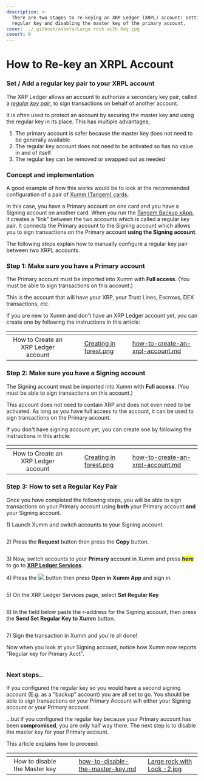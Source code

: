 ```yaml
---
description: >-
  There are two stages to re-keying an XRP Ledger (XRPL) account: setting a
  regular key and disabling the master key of the primary account.
cover: ../.gitbook/assets/Large rock with Key.jpg
coverY: 0
---
```


# How to Re-key an XRPL Account

### Set / Add a regular key pair to your XRPL account

The XRP Ledger allows an account to authorize a secondary key pair, called a [_regular key pair_](https://xrpl.org/cryptographic-keys.html), to sign transactions on  behalf of another account.&#x20;

It is often used to protect an account by securing the master key and using the regular key in its place. This has multiple advantages;

1. The primary account is safer because the master key does not need to be generally available
2. The regular key account does not need to be activated so has no value in and of itself
3. The regular key can be removed or swapped out as needed

### Concept and implementation

A good example of how this works would be to look at the recommended configuration of a pair of [Xumm (Tangem) cards](../xumm-tangem-cards/xumm-tangem-cards.md).

In this case, you have a Primary account on one card and you have a Signing account on another card. When you run the [Tangem Backup xApp](broken-reference), it creates a "link" between the two accounts which is called a regular key pair. It connects the Primary account to the Signing account which allows you to sign transactions on the Primary account **using the Signing account**.

The following steps explain how to manually configure a regular key pair between two XRPL accounts.

### Step 1: Make sure you have a Primary account <a href="#h_46e6d7f417" id="h_46e6d7f417"></a>

The Primary account must be imported into Xumm with **Full access**. (You must be able to sign transactions on this account.)

This is the account that will have your XRP, your Trust Lines, Escrows, DEX transactions, etc.

If you are new to Xumm and don't have an XRP Ledger account yet, you can create one by following the instructions in this article:

<table data-view="cards"><thead><tr><th align="center"></th><th data-hidden></th><th data-hidden></th><th data-hidden data-card-cover data-type="files"></th><th data-hidden data-card-target data-type="content-ref"></th></tr></thead><tbody><tr><td align="center">How to Create an XRP Ledger account</td><td></td><td></td><td><a href="../.gitbook/assets/Creating in forest.png">Creating in forest.png</a></td><td><a href="your-first-xrp-ledger-account/how-to-create-an-xrpl-account.md">how-to-create-an-xrpl-account.md</a></td></tr></tbody></table>

### Step 2: Make sure you have a Signing account <a href="#h_daeec8d8c2" id="h_daeec8d8c2"></a>

The Signing account must be imported into Xumm with **Full access**. (You must be able to sign transactions on this account.)

This account does not need to contain XRP and does not even need to be activated. As long as you have full access to the account, it can be used to sign transactions on the Primary account.

If you don't have signing account yet, you can create one by following the instructions in this article:

<table data-view="cards"><thead><tr><th align="center"></th><th data-hidden></th><th data-hidden></th><th data-hidden data-card-cover data-type="files"></th><th data-hidden data-card-target data-type="content-ref"></th></tr></thead><tbody><tr><td align="center">How to Create an XRP Ledger account</td><td></td><td></td><td><a href="../.gitbook/assets/Creating in forest.png">Creating in forest.png</a></td><td><a href="your-first-xrp-ledger-account/how-to-create-an-xrpl-account.md">how-to-create-an-xrpl-account.md</a></td></tr></tbody></table>



### Step 3: How to set a Regular Key Pair <a href="#h_daeec8d8c2" id="h_daeec8d8c2"></a>

Once you have completed the following steps, you will be able to sign transactions on your Primary account using **both** your Primary account **and** your Signing account.

1\) Launch Xumm and switch accounts to your Signing account.

<figure><img src="../.gitbook/assets/regular keys -2 (1).png" alt=""><figcaption></figcaption></figure>

2\) Press the **Request** button then press the **Copy** button.

<figure><img src="../.gitbook/assets/regular keys -3.png" alt=""><figcaption></figcaption></figure>

3\) Now, switch accounts to your **Primary** account in Xumm and press <mark style="color:blue;">**here**</mark> to go to [**XRP Ledger Services**](https://xrpl.services/)**.**

4\) Press the ![](<../.gitbook/assets/image (1) (6).png>) button then press **Open in Xumm App** and sign in.

<figure><img src="../.gitbook/assets/Sign into Xumm.png" alt=""><figcaption></figcaption></figure>

5\) On the XRP Ledger Services page, select **Set Regular Key**

<figure><img src="../.gitbook/assets/XRPL Services - Reg Key - 1.png" alt=""><figcaption></figcaption></figure>

6\) In the field below paste the r-address for the Signing account, then press the **Send Set Regular Key to Xumm** button.

<figure><img src="../.gitbook/assets/XRPL - Regular keys.png" alt=""><figcaption></figcaption></figure>

7\) Sign the transaction in Xumm and you're all done!&#x20;

Now when you look at your Signing account, notice how Xumm now reports "Regular key for Primary Acct".

<figure><img src="../.gitbook/assets/regular keys -4.png" alt=""><figcaption></figcaption></figure>

### Next steps..

If you configured the regular key so you would have a second signing account (E.g. as a "backup" account) you are all set to go. You should be able to sign transactions on your Primary Account wih either your Signing account or your Primary account.

...but if you configured the regular key because your Primary account has been **compromised**, you are only half way there. The next step is to disable the master key for your Primary account.

&#x20;This article explains how to proceed:

<table data-view="cards"><thead><tr><th align="center"></th><th data-hidden></th><th data-hidden></th><th data-hidden data-card-target data-type="content-ref"></th><th data-hidden data-card-cover data-type="files"></th></tr></thead><tbody><tr><td align="center">How to disable the Master key</td><td></td><td></td><td><a href="how-to-disable-the-master-key.md">how-to-disable-the-master-key.md</a></td><td><a href="../.gitbook/assets/Large rock with Lock -2.jpg">Large rock with Lock -2.jpg</a></td></tr></tbody></table>
